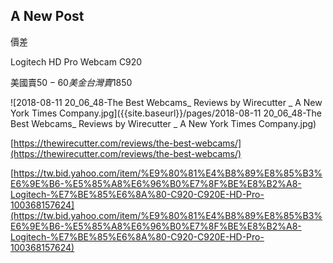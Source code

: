 ## A New Post

價差

Logitech HD Pro Webcam C920

美國賣$50-60美金
台灣賣$1850

![2018-08-11 20_06_48-The Best Webcams_ Reviews by Wirecutter _ A New York Times Company.jpg]({{site.baseurl}}/pages/2018-08-11 20_06_48-The Best Webcams_ Reviews by Wirecutter _ A New York Times Company.jpg)

[https://thewirecutter.com/reviews/the-best-webcams/](https://thewirecutter.com/reviews/the-best-webcams/)

[https://tw.bid.yahoo.com/item/%E9%80%81%E4%B8%89%E8%85%B3%E6%9E%B6-%E5%85%A8%E6%96%B0%E7%8F%BE%E8%B2%A8-Logitech-%E7%BE%85%E6%8A%80-C920-C920E-HD-Pro-100368157624](https://tw.bid.yahoo.com/item/%E9%80%81%E4%B8%89%E8%85%B3%E6%9E%B6-%E5%85%A8%E6%96%B0%E7%8F%BE%E8%B2%A8-Logitech-%E7%BE%85%E6%8A%80-C920-C920E-HD-Pro-100368157624)
